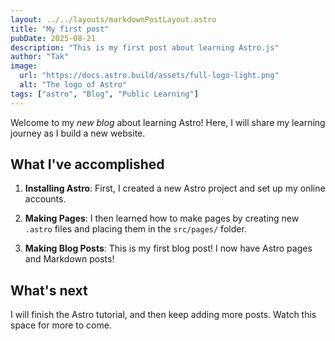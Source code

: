 ```yaml
---
layout: ../../layouts/markdownPostLayout.astro
title: "My first post"
pubDate: 2025-08-21
description: "This is my first post about learning Astro.js"
author: "Tak"
image:
  url: "https://docs.astro.build/assets/full-logo-light.png"
  alt: "The logo of Astro"
tags: ["astro", "Blog", "Public Learning"]
---
```


Welcome to my _new blog_ about learning Astro! Here, I will share my learning journey as I build a new website.

## What I've accomplished

1. **Installing Astro**: First, I created a new Astro project and set up my online accounts.

2. **Making Pages**: I then learned how to make pages by creating new `.astro` files and placing them in the `src/pages/` folder.

3. **Making Blog Posts**: This is my first blog post! I now have Astro pages and Markdown posts!

## What's next

I will finish the Astro tutorial, and then keep adding more posts. Watch this space for more to come.
